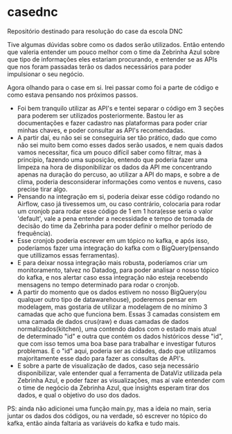 # casednc
Repositório destinado para resolução do case da escola DNC 

Tive algumas dúvidas sobre como os dados serão utilizados. Então entendo que valeria entender um pouco melhor com o time da Zebrinha Azul sobre que tipo de informações eles estariam procurando, e entender se as APIs que nos foram passadas terão os dados necessários para poder impulsionar o seu negócio.

Agora olhando para o case em si. Irei passar como foi a parte de código e como estava pensando nos próximos passos.

- Foi bem tranquilo utilizar as API's e tentei separar o código em 3 seções para poderem ser utilizados posteriormente. Bastou ler as documentações e fazer cadastro nas plataformas para poder criar minhas chaves, e poder consultar as API's recomendadas. 
- A partir daí, eu não sei se conseguiria ser tão prático, dado que como não sei muito bem como esses dados serão usados, e nem quais dados vamos necessitar, fica um pouco difícil saber como filtrar, mas à princípio, fazendo uma suposição, entendo que poderia fazer uma limpeza na hora de disponibilizar os dados da API me concentrando apenas na duração do percuso, ao utilizar a API do maps, e sobre a de clima, poderia desconsiderar informações como ventos e nuvens, caso precise tirar algo.
- Pensando na integração em si, poderia deixar esse código rodando no Airflow, caso já tivessemos um, ou caso contrário, colocaria para rodar um cronjob para rodar esse código de 1 em 1 hora(esse seria o valor 'default', vale a pena entender a necessidade e tempo de tomada de decisão do time da Zebrinha para poder definir o melhor período de frequência).
- Esse cronjob poderia escrever em um tópico no kafka, e após isso, poderíamos fazer uma integração do kafka com o BigQuery(pensando que utillizamos essas ferramentas).
- E para deixar nossa integração mais robusta, poderíamos criar um monitoramento, talvez no Datadog, para poder analisar o nosso tópico do kafka, e nos alertar caso essa integração não esteja recebendo mensagens no tempo determinado para rodar o cronjob.
- A partir do momento que os dados estivem no nosso BigQuery(ou qualquer outro tipo de datawarehouse), poderemos pensar em modelagem, mas gostaria de utilizar a modelagem de no mínimo 3 camadas que acho que funciona bem. Essas 3 camadas consistem em uma camada de dados crus(raw) e duas camadas de dados normalizados(kitchen), uma contendo dados com o estado mais atual de determinado "id" e outra que contém os dados históricos desse "id", que com isso temos uma boa base para trabalhar e investigar futuros problemas. E o "id" aqui, poderia ser as cidades, dado que utilizamos majoritamente esse dado para fazer as consultas de API's.
- E sobre a parte de visualização de dados, caso seja necessário disponibilizar, vale entender qual a ferramenta de DataViz utilizada pela Zebrinha Azul, e poder fazer as visualizações, mas aí vale entender com o time de negócio da Zebrinha Azul, que insights esperam tirar dos dados, e qual o objetivo do uso dos dados.

PS: ainda não adicionei uma função main.py, mas a ideia no main, seria juntar os dados dos códigos, ou na verdade, só escrever no tópico do kafka, então ainda faltaria as variáveis do kafka e tudo mais. 